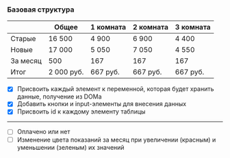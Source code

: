 ### Базовая структура
|   |Общее|1 комната|2 комната|3 комната|
|---|---|---|---|---|
|Старые|16 500|4 900|6 900|4 400|
|Новые |17 000|5 050|7 050|4 550|
|За месяц|500|167|167|167|
|Итог|2 000 руб.|667 руб.|667 руб.|667 руб.|

- [x] Присвоить каждый элемент к переменной, которая будет хранить данные, получение из DOMа
- [x] Добавить кнопки и input-элементы для внесения данных
- [x] Присвоить id к каждому элементу таблицы 
---
- [ ] Оплачено или нет
- [ ] Изменение цвета показаний за месяц при увеличении (красным) и уменьшении (зеленым) их значений
